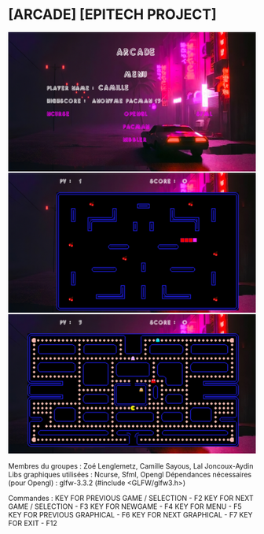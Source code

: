 # [ARCADE] [EPITECH PROJECT]
![Menu](https://github.com/CamilleSA/Arcade-Epitech/blob/master/assets/ArcadeMenu.png "Menu")
![Nibbler](https://github.com/CamilleSA/Arcade-Epitech/blob/master/assets/NibblerArcade.png "Nibbler")
![Pacman](https://github.com/CamilleSA/Arcade-Epitech/blob/master/assets/Pacman.png "Pacman")

Membres du groupes : Zoé Lenglemetz, Camille Sayous, Lal Joncoux-Aydin
Libs graphiques utilisées : Ncurse, Sfml, Opengl
Dépendances nécessaires (pour Opengl) : glfw-3.3.2   (#include <GLFW/glfw3.h>)

Commandes :
KEY FOR PREVIOUS GAME / SELECTION  - F2
KEY FOR NEXT GAME / SELECTION      - F3
KEY FOR NEWGAME                    - F4
KEY FOR MENU                       - F5
KEY FOR PREVIOUS GRAPHICAL         - F6
KEY FOR NEXT GRAPHICAL             - F7
KEY FOR EXIT                       - F12
